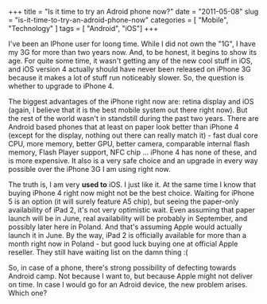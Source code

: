 +++
title = "Is it time to try an Adroid phone now?"
date = "2011-05-08"
slug = "is-it-time-to-try-an-adroid-phone-now"
categories = [ "Mobile", "Technology" ]
tags = [ "Android", "iOS"]
+++

I've been an IPhone user for loong time. While I did not own the "1G", I have my 3G for more than two years now. And, to be honest, it begins to show its age. For quite some time, it wasn't getting any of the new cool stuff in iOS, and iOS version 4 actually should have never been released on iPhone 3G because it makes a lot of stuff run noticeably slower. So, the question is whether to upgrade to iPhone 4.

The biggest advantages of the iPhone right now are: retina display and iOS (again, I believe that it is the best mobile system out there right now). But the rest of the world wasn't in standstill during the past two years. There are Android based phones that at least on paper look better than iPhone 4 (except for the display, nothing out there can really match it) - fast dual core CPU, more memory, better GPU, better camera, comparable internal flash memory, Flash Player support, NFC chip ... iPhone 4 has none of these, and is more expensive. It also is a very safe choice and an upgrade in every way possible over the iPhone 3G I am using right now. 

The truth is, I am very **used to** iOS. I just like it. At the same time I know that buying iPhone 4 right now might not be the best choice. Waiting for iPhone 5 is an option (it will surely feature A5 chip), but seeing the paper-only availability of iPad 2, it's not very optimistic wait. Even assuming that paper launch will be in June, real availability will be probably in September, and possibly later here in Poland. And that's assuming Apple would actually launch it in June. By the way, iPad 2 is officially available for more than a month right now in Poland - but good luck buying one at official Apple reseller. They still have waiting list on the damn thing :(
    
So, in case of a phone, there's strong possibility of defecting towards Android camp. Not because I want to, but because Apple might not deliver on time. In case I would go for an Adroid device, the new problem arises. Which one?
